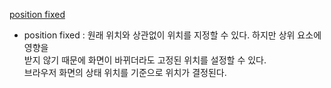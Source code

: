 [position fixed](https://electronic-moongchi.tistory.com/26)

- position fixed : 원래 위치와 상관없이 위치를 지정할 수 있다. 하지만 상위 요소에 영향을  
받지 않기 때문에 화면이 바뀌더라도 고정된 위치를 설정할 수 있다.  
브라우저 화면의 상태 위치를 기준으로 위치가 결정된다.  

